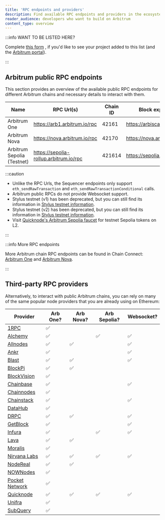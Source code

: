 ```yaml
---
title: 'RPC endpoints and providers'
description: Find available RPC endpoints and providers in the ecosystem
reader_audience: developers who want to build on Arbitrum
content_type: overview
---
```


:::info WANT TO BE LISTED HERE?

Complete [this form](@portalApplicationForm@) , if you'd like to see your project added to this list (and the [Arbitrum portal](https://portal.arbitrum.one/)).

:::

## Arbitrum public RPC endpoints

This section provides an overview of the available public RPC endpoints for different Arbitrum chains and necessary details to interact with them.

| Name                       | RPC Url(s)                             | Chain ID | Block explorer                         | Underlying chain | Tech stack       | Sequencer feed URL                    | Sequencer endpoint<sup>⚠️</sup>                  |
| -------------------------- | -------------------------------------- | -------- | -------------------------------------- | ---------------- | ---------------- | ------------------------------------- | ------------------------------------------------ |
| Arbitrum One               | https://arb1.arbitrum.io/rpc           | 42161    | https://arbiscan.io/                   | Ethereum         | Nitro (Rollup)   | wss://arb1.arbitrum.io/feed           | https://arb1-sequencer.arbitrum.io/rpc           |
| Arbitrum Nova              | https://nova.arbitrum.io/rpc           | 42170    | https://nova.arbiscan.io/              | Ethereum         | Nitro (AnyTrust) | wss://nova.arbitrum.io/feed           | https://nova-sequencer.arbitrum.io/rpc           |
| Arbitrum Sepolia (Testnet) | https://sepolia-rollup.arbitrum.io/rpc | 421614   | https://sepolia.arbiscan.io            | Sepolia          | Nitro (Rollup)   | wss://sepolia-rollup.arbitrum.io/feed | https://sepolia-rollup-sequencer.arbitrum.io/rpc |

:::caution

- Unlike the RPC Urls, the Sequencer endpoints only support `eth_sendRawTransaction` and `eth_sendRawTransactionConditional` calls.
- Arbitrum public RPCs do not provide Websocket support.
- Stylus testnet (v1) has been deprecated, but you can still find its information in [Stylus testnet information](/stylus/reference/testnet-information.md).
- Stylus testnet (v2) has been deprecated, but you can still find its information in [Stylus testnet information](/stylus/reference/testnet-information.md).
- Visit [Quicknode's Arbitrum Sepolia faucet](https://faucet.quicknode.com/arbitrum/sepolia) for testnet Sepolia tokens on L2.

:::

:::info More RPC endpoints

More Arbitrum chain RPC endpoints can be found in Chain Connect: [Arbitrum One](https://www.alchemy.com/chain-connect/chain/arbitrum-one) and [Arbitrum Nova](https://www.alchemy.com/chain-connect/chain/arbitrum-nova).

:::

## Third-party RPC providers

Alternatively, to interact with public Arbitrum chains, you can rely on many of the same popular node providers that you are already using on Ethereum:

| Provider                                                                             | Arb One? | Arb Nova? | Arb Sepolia? | Websocket? |
| ------------------------------------------------------------------------------------ | -------- | --------- | ------------ | ---------- |
| [1RPC](https://docs.1rpc.io/overview/supported-networks#arbitrum)                    | ✅       |           |              |            |
| [Alchemy](https://docs.alchemy.com/reference/arbitrum-api-quickstart)                | ✅       |           | ✅           | ✅         |
| [Allnodes](https://arbitrum.publicnode.com)                                          | ✅       | ✅        |              | ✅         |
| [Ankr](https://www.ankr.com/docs/rpc-service/chains/chains-list/#arbitrum)           | ✅       |           |              | ✅         |
| [Blast](https://blastapi.io/public-api/arbitrum)                                     | ✅       | ✅        |              | ✅         |
| [BlockPi](https://docs.blockpi.io/documentations/api-reference/arbitrum)             | ✅       | ✅        |              |            |
| [BlockVision](https://dashboard.blockvision.org/connect)                             | ✅       |           |              |            |
| [Chainbase](https://docs.chainbase.com/docs/chain-api-overview#arbitrum-one)         | ✅       |           |              | ✅         |
| [Chainnodes](https://www.chainnodes.org/chains/arbitrum)                             | ✅       |           |              |            |
| [Chainstack](https://chainstack.com/build-better-with-arbitrum/)                     | ✅       |           |              | ✅         |
| [DataHub](https://datahub.figment.io/)                                               | ✅       |           |              |            |
| [DRPC](https://drpc.org/public-endpoints/arbitrum)                                   | ✅       | ✅        |              | ✅         |
| [GetBlock](https://getblock.io/nodes/arb/)                                           | ✅       |           |              | ✅         |
| [Infura](https://docs.infura.io/infura/networks/arbitrum)                            | ✅       |           | ✅           | ✅         |
| [Lava](https://docs.lavanet.xyz/gateway-access)                                      | ✅       | ✅        |              |            |
| [Moralis](https://docs.moralis.io/reference/introduction)                            | ✅       |           |              |            |
| [Nirvana Labs](https://nirvanalabs.io)                                               | ✅       | ✅        | ✅           | ✅         |
| [NodeReal](https://nodereal.io/meganode/api-marketplace/arbitrum-nitro-rpc)          | ✅       | ✅        |              |            |
| [NOWNodes](https://nownodes.io/nodes/arbitrum-arb)                                   | ✅       |           |              |            |
| [Pocket Network](https://docs.pokt.network/welcome-to-pokt-network/supported-chains) | ✅       |           |              |            |
| [Quicknode](https://www.quicknode.com/chains/arb)                                    | ✅       | ✅        | ✅           | ✅         |
| [Unifra](https://unifra.io/)                                                         | ✅       |           |              |            |
| [SubQuery](https://rpc.subquery.network/)                                            | ✅       |           |              |            |

